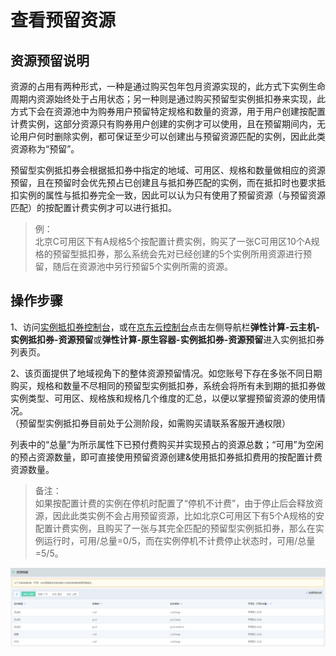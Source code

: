 # 查看预留资源

## 资源预留说明

资源的占用有两种形式，一种是通过购买包年包月资源实现的，此方式下实例生命周期内资源始终处于占用状态；另一种则是通过购买预留型实例抵扣券来实现，此方式下会在资源池中为购券用户预留特定规格和数量的资源，用于用户创建按配置计费实例，这部分资源只有购券用户创建的实例才可以使用，且在预留期间内，无论用户何时删除实例，都可保证至少可以创建出与预留资源匹配的实例，因此此类资源称为“预留”。<br>

预留型实例抵扣券会根据抵扣券中指定的地域、可用区、规格和数量做相应的资源预留，且在预留时会优先预占已创建且与抵扣券匹配的实例，而在抵扣时也要求抵扣实例的属性与抵扣券完全一致，因此可以认为只有使用了预留资源（与预留资源匹配）的按配置计费实例才可以进行抵扣。<br>

>例：<br>
>北京C可用区下有A规格5个按配置计费实例，购买了一张C可用区10个A规格的预留型抵扣券，那么系统会先对已经创建的5个实例所用资源进行预留，随后在资源池中另行预留5个实例所需的资源。
    
    
## 操作步骤

1、访问[实例抵扣券控制台](https://cns-console.jdcloud.com/host/reservedresources/list)，或在[京东云控制台](https://console.jdcloud.com/overview)点击左侧导航栏**弹性计算-云主机-实例抵扣券-资源预留**或**弹性计算-原生容器-实例抵扣券-资源预留**进入实例抵扣券列表页。<br>

2、该页面提供了地域视角下的整体资源预留情况。如您账号下存在多张不同日期购买，规格和数量不尽相同的预留型实例抵扣券，系统会将所有未到期的抵扣券做实例类型、可用区、规格族和规格几个维度的汇总，以便以掌握预留资源的使用情况。<br>
（预留型实例抵扣券目前处于公测阶段，如需购买请联系客服开通权限）<br>

列表中的“总量”为所示属性下已预付费购买并实现预占的资源总数；“可用”为空闲的预占资源数量，即可直接使用预留资源创建&使用抵扣券抵扣费用的按配置计费资源数量。

	
>备注：<br>
>如果按配置计费的实例在停机时配置了“停机不计费”，由于停止后会释放资源，因此此类实例不会占用预留资源，比如北京C可用区下有5个A规格的安配置计费实例，且购买了一张与其完全匹配的预留型实例抵扣券，那么在实例运行时，可用/总量=0/5，而在实例停机不计费停止状态时，可用/总量=5/5。

![](../../../../../image/vm/iv-rs1.png)


